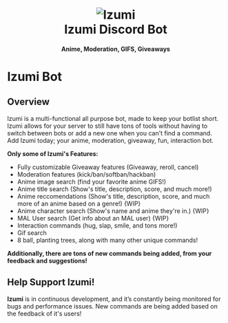 <h1 align="center">
  <br>
  <a><img src="https://i.imgur.com/G16rGZA.png" alt="Izumi"</a>
  <br>
  Izumi Discord Bot
  <br>
</h1>

<h4 align="center">Anime, Moderation, GIFS, Giveaways</h4>

# Izumi Bot

## Overview

Izumi is a multi-functional all purpose bot, made to keep your botlist short. Izumi allows for your server to still have tons of tools without having to switch between bots or add a new one when you can't find a command. Add Izumi today; your anime, moderation, giveaway, fun, interaction bot.


**Only some of Izumi's Features:**

- Fully customizable Giveaway features (Giveaway, reroll, cancel)
- Moderation features (kick/ban/softban/hackban)
- Anime image search (find your favorite anime GIFS!)
- Anime title search (Show's title, description, score, and much more!)
- Anime reccomendations (Show's title, description, score, and much more of an anime based on a genre!) {WIP}
- Anime character search (Show's name and anime they're in.) {WIP}
- MAL User search (Get info about an MAL user) {WIP}
- Interaction commands (hug, slap, smile, and tons more!)
- Gif search
- 8 ball, planting trees, along with many other unique commands!

**Additionally, there are tons of new commands being added, from your feedback and suggestions!**


## Help Support Izumi!

**Izumi** is in continuous development, and it’s constantly being monitored for bugs and performance issues. New commands are being added based on the feedback of it's users!



